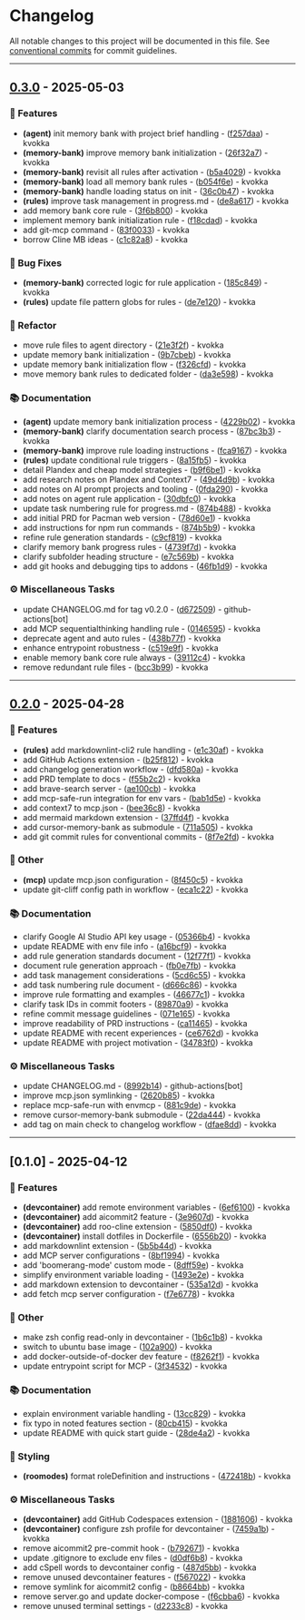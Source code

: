 # Changelog

All notable changes to this project will be documented in this file. See [conventional commits](https://www.conventionalcommits.org/) for commit guidelines.

---
## [0.3.0](https://github.com/kvokka/vscode-devcontainer-boilerplate/compare/v0.2.0..v0.3.0) - 2025-05-03

### 🚀 Features

- **(agent)** init memory bank with project brief handling - ([f257daa](https://github.com/kvokka/vscode-devcontainer-boilerplate/commit/f257daa08a37a3a127ca7f91152dd2a8ab150e58)) - kvokka
- **(memory-bank)** improve memory bank initialization - ([26f32a7](https://github.com/kvokka/vscode-devcontainer-boilerplate/commit/26f32a77c18ed045d308e17c0a4abd7380ed4aa9)) - kvokka
- **(memory-bank)** revisit all rules after activation - ([b5a4029](https://github.com/kvokka/vscode-devcontainer-boilerplate/commit/b5a40298fc1df7213349499c1df8ac60068565be)) - kvokka
- **(memory-bank)** load all memory bank rules - ([b054f6e](https://github.com/kvokka/vscode-devcontainer-boilerplate/commit/b054f6e6a003ce4ac892eef72c52c1bdad9fb7bc)) - kvokka
- **(memory-bank)** handle loading status on init - ([36c0b47](https://github.com/kvokka/vscode-devcontainer-boilerplate/commit/36c0b474fa1930b3ff898d72ddde0a42a02c28b5)) - kvokka
- **(rules)** improve task management in progress.md - ([de8a617](https://github.com/kvokka/vscode-devcontainer-boilerplate/commit/de8a6174f831f08069f90d67bce35eb8fb442fe0)) - kvokka
- add memory bank core rule - ([3f6b800](https://github.com/kvokka/vscode-devcontainer-boilerplate/commit/3f6b800e9ab5ada78397c4fda80e8f205e34866c)) - kvokka
- implement memory bank initialization rule - ([f18cdad](https://github.com/kvokka/vscode-devcontainer-boilerplate/commit/f18cdadf81dee953dbf6a3028c82e22c86921d1c)) - kvokka
- add git-mcp command - ([83f0033](https://github.com/kvokka/vscode-devcontainer-boilerplate/commit/83f0033e0cf944108d9fadb1e98e321018140124)) - kvokka
- borrow Cline MB ideas - ([c1c82a8](https://github.com/kvokka/vscode-devcontainer-boilerplate/commit/c1c82a88166402723385279b96ea1a3ee06b5925)) - kvokka

### 🐛 Bug Fixes

- **(memory-bank)** corrected logic for rule application - ([185c849](https://github.com/kvokka/vscode-devcontainer-boilerplate/commit/185c849b1ff934b3695ec41a7866060dd1305eee)) - kvokka
- **(rules)** update file pattern globs for rules - ([de7e120](https://github.com/kvokka/vscode-devcontainer-boilerplate/commit/de7e120804f5887dd11d147ed40eb871c84dd763)) - kvokka

### 🚜 Refactor

- move rule files to agent directory - ([21e3f2f](https://github.com/kvokka/vscode-devcontainer-boilerplate/commit/21e3f2f5c49264ff4e24555ad303d984b9a49eb0)) - kvokka
- update memory bank initialization - ([9b7cbeb](https://github.com/kvokka/vscode-devcontainer-boilerplate/commit/9b7cbeb3585f2b5c29ed2233de0faee1452a5072)) - kvokka
- update memory bank initialization flow - ([f326cfd](https://github.com/kvokka/vscode-devcontainer-boilerplate/commit/f326cfd345d82f03b1e28e67e863c86f2995b1fc)) - kvokka
- move memory bank rules to dedicated folder - ([da3e598](https://github.com/kvokka/vscode-devcontainer-boilerplate/commit/da3e5984ac5a7909d6852b6ac24b4d19ec64b498)) - kvokka

### 📚 Documentation

- **(agent)** update memory bank initialization process - ([4229b02](https://github.com/kvokka/vscode-devcontainer-boilerplate/commit/4229b0203b16f5f57888b4f12fa37a0b2c6f3531)) - kvokka
- **(memory-bank)** clarify documentation search process - ([87bc3b3](https://github.com/kvokka/vscode-devcontainer-boilerplate/commit/87bc3b326e359e010748867dd9063f188bbf588e)) - kvokka
- **(memory-bank)** improve rule loading instructions - ([fca9167](https://github.com/kvokka/vscode-devcontainer-boilerplate/commit/fca9167af7f178dd4c1209228344f38bd00f1d26)) - kvokka
- **(rules)** update conditional rule triggers - ([8a15fb5](https://github.com/kvokka/vscode-devcontainer-boilerplate/commit/8a15fb5497bed2d6f43706b1204a8dfc1010343d)) - kvokka
- detail Plandex and cheap model strategies - ([b9f6be1](https://github.com/kvokka/vscode-devcontainer-boilerplate/commit/b9f6be13f1bba2f64b612a2c16ba0b493194d77b)) - kvokka
- add research notes on Plandex and Context7 - ([49d4d9b](https://github.com/kvokka/vscode-devcontainer-boilerplate/commit/49d4d9bde6db9e84de6aee4cce5addf0cca77647)) - kvokka
- add notes on AI prompt projects and tooling - ([0fda290](https://github.com/kvokka/vscode-devcontainer-boilerplate/commit/0fda290eb14020fab11dc5ae76d5d377725728f4)) - kvokka
- add notes on agent rule application - ([30dbfc0](https://github.com/kvokka/vscode-devcontainer-boilerplate/commit/30dbfc0666ad805f1025d67dd1e45f0c01b1797b)) - kvokka
- update task numbering rule for progress.md - ([874b488](https://github.com/kvokka/vscode-devcontainer-boilerplate/commit/874b4887a102ace7fab7e80ef77f89a3cf8f3353)) - kvokka
- add initial PRD for Pacman web version - ([78d60e1](https://github.com/kvokka/vscode-devcontainer-boilerplate/commit/78d60e140fa5fc8d866eaaaf6d43c4bce33a5eb8)) - kvokka
- add instructions for npm run commands - ([874b5b9](https://github.com/kvokka/vscode-devcontainer-boilerplate/commit/874b5b98187e25015f56165f9c3d88e154ff78bd)) - kvokka
- refine rule generation standards - ([c9cf819](https://github.com/kvokka/vscode-devcontainer-boilerplate/commit/c9cf819ea7af67776185ec5fce634bf651e3becc)) - kvokka
- clarify memory bank progress rules - ([4739f7d](https://github.com/kvokka/vscode-devcontainer-boilerplate/commit/4739f7d050cad60d32b0c884d64a9d6dfb4ce92f)) - kvokka
- clarify subfolder heading structure - ([e7c569b](https://github.com/kvokka/vscode-devcontainer-boilerplate/commit/e7c569b0d4c12a9b364fe75d3921f110d109a226)) - kvokka
- add git hooks and debugging tips to addons - ([46fb1d9](https://github.com/kvokka/vscode-devcontainer-boilerplate/commit/46fb1d936ddf51952904851f5d1010c7700cb83a)) - kvokka

### ⚙️ Miscellaneous Tasks

- update CHANGELOG.md for tag v0.2.0 - ([d672509](https://github.com/kvokka/vscode-devcontainer-boilerplate/commit/d6725099eca3f370efeb7d2af862510a603942d0)) - github-actions[bot]
- add MCP sequentialthinking handling rule - ([0146595](https://github.com/kvokka/vscode-devcontainer-boilerplate/commit/0146595c76b142db6408558cea4600b77e6916bf)) - kvokka
- deprecate agent and auto rules - ([438b77f](https://github.com/kvokka/vscode-devcontainer-boilerplate/commit/438b77fbfcdb6678fa2dd53a27df05d6ee9da07b)) - kvokka
- enhance entrypoint robustness - ([c519e9f](https://github.com/kvokka/vscode-devcontainer-boilerplate/commit/c519e9f25dd4e77cfebf3c297a4d5ad090eb8948)) - kvokka
- enable memory bank core rule always - ([39112c4](https://github.com/kvokka/vscode-devcontainer-boilerplate/commit/39112c4e8c257484dc1fb5f32580f6f4f2fcadbf)) - kvokka
- remove redundant rule files - ([bcc3b99](https://github.com/kvokka/vscode-devcontainer-boilerplate/commit/bcc3b996ae95551dc9ecfb97068b1f59577a7fa9)) - kvokka

---
## [0.2.0](https://github.com/kvokka/vscode-devcontainer-boilerplate/compare/v0.1.0..v0.2.0) - 2025-04-28

### 🚀 Features

- **(rules)** add markdownlint-cli2 rule handling - ([e1c30af](https://github.com/kvokka/vscode-devcontainer-boilerplate/commit/e1c30afc64f210d1ce29641e2c4320b686e402da)) - kvokka
- add GitHub Actions extension - ([b25f812](https://github.com/kvokka/vscode-devcontainer-boilerplate/commit/b25f81246fea7dfbd6004458d0709819374a81ec)) - kvokka
- add changelog generation workflow - ([dfd580a](https://github.com/kvokka/vscode-devcontainer-boilerplate/commit/dfd580a78485b92dc28d9cfc699f85be63bc352a)) - kvokka
- add PRD template to docs - ([f55b2c2](https://github.com/kvokka/vscode-devcontainer-boilerplate/commit/f55b2c2429d94444163e0dc7ae440ab4bcc27be9)) - kvokka
- add brave-search server - ([ae100cb](https://github.com/kvokka/vscode-devcontainer-boilerplate/commit/ae100cba88c3b582993d46a2c19fa4517af938fc)) - kvokka
- add mcp-safe-run integration for env vars - ([bab1d5e](https://github.com/kvokka/vscode-devcontainer-boilerplate/commit/bab1d5ea1a8ca2a606011fa4132082a1e4530886)) - kvokka
- add context7 to mcp.json - ([bee36c8](https://github.com/kvokka/vscode-devcontainer-boilerplate/commit/bee36c83de398264d92b735c697faea4aa3afab2)) - kvokka
- add mermaid markdown extension - ([37ffd4f](https://github.com/kvokka/vscode-devcontainer-boilerplate/commit/37ffd4fce4f80fbabc86c80013b58f3ac3e5b8e2)) - kvokka
- add cursor-memory-bank as submodule - ([711a505](https://github.com/kvokka/vscode-devcontainer-boilerplate/commit/711a505e293646eecee20461445eb02bee336285)) - kvokka
- add git commit rules for conventional commits - ([8f7e2fd](https://github.com/kvokka/vscode-devcontainer-boilerplate/commit/8f7e2fd4922419f9fe9198a4768e28f9e4ef8672)) - kvokka

### 💼 Other

- **(mcp)** update mcp.json configuration - ([8f450c5](https://github.com/kvokka/vscode-devcontainer-boilerplate/commit/8f450c5a3c2357a617e5ac00ec538e5ca09d50aa)) - kvokka
- update git-cliff config path in workflow - ([eca1c22](https://github.com/kvokka/vscode-devcontainer-boilerplate/commit/eca1c22fb8d52c63a69e539ff53814011719925c)) - kvokka

### 📚 Documentation

- clarify Google AI Studio API key usage - ([05366b4](https://github.com/kvokka/vscode-devcontainer-boilerplate/commit/05366b45ad1cfdb940e466d93fba132dd0a0ce82)) - kvokka
- update README with env file info - ([a16bcf9](https://github.com/kvokka/vscode-devcontainer-boilerplate/commit/a16bcf90e6c3e3aa6dcda5f379b31cb5c12ed1a8)) - kvokka
- add rule generation standards document - ([12f77f1](https://github.com/kvokka/vscode-devcontainer-boilerplate/commit/12f77f168e13a34fc8945e57ca543eb34746e430)) - kvokka
- document rule generation approach - ([fb0e7fb](https://github.com/kvokka/vscode-devcontainer-boilerplate/commit/fb0e7fbbdd5b50d022b7dbbd960996fea675b092)) - kvokka
- add task management considerations - ([5cd6c55](https://github.com/kvokka/vscode-devcontainer-boilerplate/commit/5cd6c551860a948f149ad029d2bef9eb23199e23)) - kvokka
- add task numbering rule document - ([d666c86](https://github.com/kvokka/vscode-devcontainer-boilerplate/commit/d666c86ae7161c49547cba76b8613881ab4b998e)) - kvokka
- improve rule formatting and examples - ([46677c1](https://github.com/kvokka/vscode-devcontainer-boilerplate/commit/46677c12882e03b47eb8e4618ffbb28f355fcdfd)) - kvokka
- clarify task IDs in commit footers - ([89870a9](https://github.com/kvokka/vscode-devcontainer-boilerplate/commit/89870a9fbb8084e22fb1b14df1053acaaf963f14)) - kvokka
- refine commit message guidelines - ([071e165](https://github.com/kvokka/vscode-devcontainer-boilerplate/commit/071e165dd7cbd69f0c7e8116f193ea927b1be5c8)) - kvokka
- improve readability of PRD instructions - ([ca11465](https://github.com/kvokka/vscode-devcontainer-boilerplate/commit/ca1146518d0e9e1b495079f09c5eb5fe5941cf49)) - kvokka
- update README with recent experiences - ([ce6762d](https://github.com/kvokka/vscode-devcontainer-boilerplate/commit/ce6762d754b343a5cf35e6dad45bb72852cca1c2)) - kvokka
- update README with project motivation - ([34783f0](https://github.com/kvokka/vscode-devcontainer-boilerplate/commit/34783f049c7acc5ec581baccec6ec6adab9f5cd8)) - kvokka

### ⚙️ Miscellaneous Tasks

- update CHANGELOG.md - ([8992b14](https://github.com/kvokka/vscode-devcontainer-boilerplate/commit/8992b14942fbd54aa3a7c5417e8ddde46ebcfda6)) - github-actions[bot]
- improve mcp.json symlinking - ([2620b85](https://github.com/kvokka/vscode-devcontainer-boilerplate/commit/2620b853795a8554390a6caaf2a1756782f284c9)) - kvokka
- replace mcp-safe-run with envmcp - ([881c9de](https://github.com/kvokka/vscode-devcontainer-boilerplate/commit/881c9deccc2638519aac7696fb451958c169c37d)) - kvokka
- remove cursor-memory-bank submodule - ([22da444](https://github.com/kvokka/vscode-devcontainer-boilerplate/commit/22da44467cc72485d98a07434f7e53b7f29dd9f6)) - kvokka
- add tag on main check to changelog workflow - ([dfae8dd](https://github.com/kvokka/vscode-devcontainer-boilerplate/commit/dfae8dd9ce0f5dfe8c1631b1af0760df5e60a91a)) - kvokka

---
## [0.1.0] - 2025-04-12

### 🚀 Features

- **(devcontainer)** add remote environment variables - ([6ef6100](https://github.com/kvokka/vscode-devcontainer-boilerplate/commit/6ef6100265fdd491a8300988d05f222833e1d126)) - kvokka
- **(devcontainer)** add aicommit2 feature - ([3e9607d](https://github.com/kvokka/vscode-devcontainer-boilerplate/commit/3e9607df454e16a8fd8b013f9bd80171ebd82a67)) - kvokka
- **(devcontainer)** add roo-cline extension - ([5850df0](https://github.com/kvokka/vscode-devcontainer-boilerplate/commit/5850df0402166b7be4d7f730188c38bb43da0cd8)) - kvokka
- **(devcontainer)** install dotfiles in Dockerfile - ([6556b20](https://github.com/kvokka/vscode-devcontainer-boilerplate/commit/6556b20f82ab14bd6fd3b77f74fc2c83728dd676)) - kvokka
- add markdownlint extension - ([5b5b44d](https://github.com/kvokka/vscode-devcontainer-boilerplate/commit/5b5b44dd6a14e86b99e07418880092553f7aa492)) - kvokka
- add MCP server configurations - ([8bf1994](https://github.com/kvokka/vscode-devcontainer-boilerplate/commit/8bf19944eca551caee3497b032e5bf291a26ccdf)) - kvokka
- add 'boomerang-mode' custom mode - ([8dff59e](https://github.com/kvokka/vscode-devcontainer-boilerplate/commit/8dff59e21f6e7bf4e8ae1dc938ec26585940c707)) - kvokka
- simplify environment variable loading - ([1493e2e](https://github.com/kvokka/vscode-devcontainer-boilerplate/commit/1493e2e9916afa79be559ea9cc4b53a76828ad6a)) - kvokka
- add markdown extension to devcontainer - ([535a12d](https://github.com/kvokka/vscode-devcontainer-boilerplate/commit/535a12d3a069caa182f78ffb01f4161a66f41438)) - kvokka
- add fetch mcp server configuration - ([f7e6778](https://github.com/kvokka/vscode-devcontainer-boilerplate/commit/f7e67782d0860187b10588468a492f7f4294996f)) - kvokka

### 💼 Other

- make zsh config read-only in devcontainer - ([1b6c1b8](https://github.com/kvokka/vscode-devcontainer-boilerplate/commit/1b6c1b88d40e04212d941e4d2beaf8daaf860a52)) - kvokka
- switch to ubuntu base image - ([102a900](https://github.com/kvokka/vscode-devcontainer-boilerplate/commit/102a9000621626436c11e2f78db4ae283e01644e)) - kvokka
- add docker-outside-of-docker dev feature - ([f8262f1](https://github.com/kvokka/vscode-devcontainer-boilerplate/commit/f8262f1257f5d1be367f06d0ee5054e127873d2c)) - kvokka
- update entrypoint script for MCP - ([3f34532](https://github.com/kvokka/vscode-devcontainer-boilerplate/commit/3f34532a8b8af47e19717284a4f5bb00ff767838)) - kvokka

### 📚 Documentation

- explain environment variable handling - ([13cc829](https://github.com/kvokka/vscode-devcontainer-boilerplate/commit/13cc82951085f1cfd56f95d3c024f586282407ca)) - kvokka
- fix typo in noted features section - ([80cb415](https://github.com/kvokka/vscode-devcontainer-boilerplate/commit/80cb41504a3d23456b2e740484eb5fe8e225b29c)) - kvokka
- update README with quick start guide - ([28de4a2](https://github.com/kvokka/vscode-devcontainer-boilerplate/commit/28de4a24cb1d4ea5bfb193261626b9a6dfd3db03)) - kvokka

### 🎨 Styling

- **(roomodes)** format roleDefinition and instructions - ([472418b](https://github.com/kvokka/vscode-devcontainer-boilerplate/commit/472418b7ce02081ba26cefe33112098e5930a92d)) - kvokka

### ⚙️ Miscellaneous Tasks

- **(devcontainer)** add GitHub Codespaces extension - ([1881606](https://github.com/kvokka/vscode-devcontainer-boilerplate/commit/18816069f5b6841685906d7b62143802c5265fb0)) - kvokka
- **(devcontainer)** configure zsh profile for devcontainer - ([7459a1b](https://github.com/kvokka/vscode-devcontainer-boilerplate/commit/7459a1b1fca70f94da821de3751883e287efa5d3)) - kvokka
- remove aicommit2 pre-commit hook - ([b792671](https://github.com/kvokka/vscode-devcontainer-boilerplate/commit/b7926717c20060decbb98b92e9ca356394d1c58d)) - kvokka
- update .gitignore to exclude env files - ([d0df6b8](https://github.com/kvokka/vscode-devcontainer-boilerplate/commit/d0df6b814c0feed5bff0bfbc1a60871d6d902873)) - kvokka
- add cSpell words to devcontainer config - ([487d5bb](https://github.com/kvokka/vscode-devcontainer-boilerplate/commit/487d5bb0ca4911b485471cdaa81466f6a3533ab6)) - kvokka
- remove unused devcontainer features - ([f567022](https://github.com/kvokka/vscode-devcontainer-boilerplate/commit/f567022ef9c9298be9866b21e6bc752d1bfbe675)) - kvokka
- remove symlink for aicommit2 config - ([b8664bb](https://github.com/kvokka/vscode-devcontainer-boilerplate/commit/b8664bb4185937397b501f3bfc440b48b0bcb08d)) - kvokka
- remove server.go and update docker-compose - ([f6cbba6](https://github.com/kvokka/vscode-devcontainer-boilerplate/commit/f6cbba64d84edc33fb1903c877248751e2b84955)) - kvokka
- remove unused terminal settings - ([d2233c8](https://github.com/kvokka/vscode-devcontainer-boilerplate/commit/d2233c8e153f9608557648ef80534880e2a3704f)) - kvokka

<!-- generated by git-cliff -->
